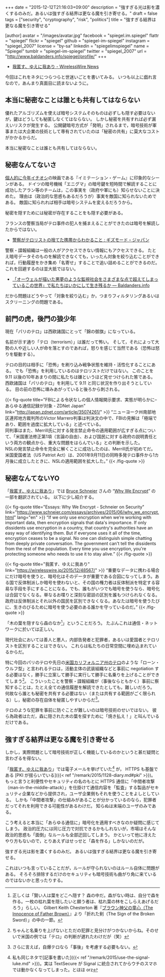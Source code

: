 +++
date = "2015-12-12T21:16:03+09:00"
description = "強すぎる光は影を濃くするのみだ。あるいは強すぎる結界は更なる魔を引き寄せる。"
draft = false
tags = ["security", "cryptography", "risk", "politics"]
title = "強すぎる結界は更なる魔を引き寄せる"

[author]
  avatar = "/images/avatar.jpg"
  facebook = "spiegel.im.spiegel"
  flattr = "spiegel"
  flickr = "spiegel"
  github = "spiegel-im-spiegel"
  instagram = "spiegel_2007"
  license = "by-sa"
  linkedin = "spiegelimspiegel"
  name = "Spiegel"
  tumblr = "spiegel-im-spiegel"
  twitter = "spiegel_2007"
  url = "http://www.baldanders.info/spiegel/profile/"
+++

- [我匿す、ゆえに我あり - WirelessWire News](https://wirelesswire.jp/2015/12/48567/ "我匿す、ゆえに我あり - WirelessWire News（ワイヤレスワイヤーニュース）")

今回はこれをネタにつらつらと世迷いごとを書いてみる。
いつも以上に戯れ言なので，あんまり真面目に読まないように。

## 本当に秘密なことは誰とも共有してはならない

優れたアルゴリズムを使えば暗号システムそのものは必ずしも隠す必要はないが，鍵はどうしても秘匿しなくてはならない。
しかし秘密を共有すれば必ず漏えいリスクが発生する。
公開鍵暗号方式が「発明」されるまで，暗号技術が軍事または大企業の技術として専有されていたのは「秘密の共有」に莫大なコストがかかるからだ。

本当に秘密なことは誰とも共有してはならない。

## 秘密なんてないさ

[個人的に今年イチオシ](http://www.baldanders.info/spiegel/log2/000833.shtml)の映画である『イミテーション・ゲーム』に印象的なシーンがある。
ドイツの暗号機械「エニグマ」の暗号鍵を短時間で解読することに成功したアラン等のチームは，この事実を（政府や軍にも）知らせないことに決めた。
理由は（政治的な思惑もあるだろうが）事実を敵国に知られないためである。
敵国に知られれば相手は暗号システムを変えるだろうから。

秘密を隠すためには秘密が存在することをも隠す必要がある。

フランスの警察当局がテロ事件の犯人を捕まえることができたのは暗号を解読したからではない。

- [警察がテロリストの捨てた携帯からわかること : ギズモード・ジャパン](http://www.gizmodo.jp/2015/11/what-police-can-learn-from-a-terrorist.html)

警察・諜報組織は一般の人がアクセスできない情報にもアクセスできる。
たとえ暗号データそのものを解読できなくても，いったん対象を絞り込むことができれば，行動履歴をかき集め「名寄せ」することで追い詰めることができるのだ。
これを回避するのは並大抵ではない。

- [「オーウェルが描いた悪夢のような監視社会をさまざまな点で超えてしまっているこの世界」で私たちはいかにして生き残るか — Baldanders.info](http://www.baldanders.info/spiegel/log2/000768.shtml)

だから問題はどうやって「対象を絞り込む」か，つまりフィルタリングあるいはスクリーニングの問題である。

## 前門の虎，後門の狼少年

現在「パリのテロ」は西欧諸国にとって「錦の御旗」になっている。

名前が示す通り「テロ（terrorism）」は誰だって怖い。
そして，それによって大勢の人や近しい人が命を落とすのであれば，怒りを感じて当然である（恐怖は怒りを駆動する）。

テロの目的は相手に「恐怖」を刷り込み戦争状態を維持・活性化することにある。
でも「恐怖」を利用しているのはテロリストだけではない。
このことを 9.11 以後の10年あまりの間に私たちは嫌というほど見せつけられた筈である。
西欧諸国は「パリのテロ」を利用して 9.11 と同じ状況を作り出そうとしている。
目の前の恐怖に竦みあがっていると後ろから刺される。

{{< fig-quote title="FBIによる令状なしの個人情報開示要求、実態が明らかに–あらゆる通信記録が対象 - ZDNet Japan" link="http://japan.zdnet.com/article/35074261/" >}}
<q>ニューヨーク州南部地区連邦地方裁判所のVictor Marrero判事は判決文の中で、FBIの見解は「極端であり、範囲を過度に拡大している」と述べている。<br>
同判事はまた、Merrill氏に対する発言禁止命令の適用範囲が広すぎる点について、「米国憲法修正第1項（言論の自由）、および国民に対する政府の説明責任という両方の観点から、重大な問題をはらんでいる」との判断を示した。<br>
NSLの発言禁止命令を完全に解くことに成功したのは、Merrill氏が初めてだ。<br>
米国愛国者法（US Patriot Act）は、2001年9月11日の同時多発テロ事件から1カ月後に成立したときに、NSLの適用範囲を拡大した。</q>
{{< /fig-quote >}}

## 秘密なんてないYO

「[我匿す、ゆえに我あり]」では [Bruce Schneier](https://www.schneier.com/) さんの “[Why We Encrypt](https://www.schneier.com/essays/archives/2015/06/why_we_encrypt.html)” の一部を翻訳されている。
以下に少し紹介する。

{{< fig-quote title="Essays: Why We Encrypt - Schneier on Security" link="https://www.schneier.com/essays/archives/2015/06/why_we_encrypt.html" lang="en" >}}
<q>If we only use encryption when we’re working with important data, then encryption signals that data's importance. If only dissidents use encryption in a country, that country's authorities have an easy way of identifying them. But if everyone uses it all of the time, encryption ceases to be a signal. No one can distinguish simple chatting from deeply private conversation. The government can't tell the dissidents from the rest of the population. Every time you use encryption, you're protecting someone who needs to use it to stay alive.</q>
{{< /fig-quote >}}

{{< fig-quote title="我匿す、ゆえに我あり" link="https://wirelesswire.jp/2015/12/48567/" >}}
<q>重要なデータに携わる場合にだけ暗号を使うと、暗号化はそのデータが重要である合図になってしまう。ある国で反体制派しか暗号を使わないと、その国の権力者は反体制派を特定する容易な手段を手にすることになる。でも、誰もがいつでも暗号を使うなら、暗号化は合図でなくなる。単なるお喋りと深刻な密談の区別を誰もつけられなくなる。政府は反体制派とそれ以外の国民を区別できなくなる。あなたは暗号を使うたびに、生きのびるために暗号を使う必要のある誰かを守っているのだ。</q>
{{< /fig-quote >}}

「木の葉を隠すなら森のなか[^br]」ということだろう。
たぶんこれは通信・ネットワークに於いては正しい。

[^br]: 正しくは「賢い人は葉をどこへ隠す？ 森の中だ。森がない時は、自分で森を作る。一枚の枯れ葉を隠したいと願う者は、枯れ葉の林をこしらえあげるだろう」らしい。 Gilbert Keith Chesterton 著『[ブラウン神父の童心（The Innocence of Father Brown）](https://ja.wikipedia.org/wiki/%E3%83%96%E3%83%A9%E3%82%A6%E3%83%B3%E7%A5%9E%E7%88%B6%E3%81%AE%E7%AB%A5%E5%BF%83)』より「折れた剣（The Sign of the Broken Sword）」の中の一節。

現代社会においては善人と悪人，内部告発者と犯罪者，あるいは愛国者とテロリストを区別することはできない。
これらは私たちの日常空間に埋め込まれているからだ。

特に今回のパリのテロや先日の[米国カリフォルニア州のテロ](http://www.fsight.jp/articles/-/40737)のような「ローン・ウルフ型」と言われるテロは，活動主体の武装組織などと事前に negotiation する必要はなく，勝手に立案して勝手に実行して勝手に名乗りを上げることができてしまう[^a]。
こういったことを警察・諜報組織が（事後ならともかく）事前に察知することは，たとえ全ての通信履歴を解読できたとしても，難しいだろう。
何故なら誰とも秘密を共有する必要はない（または共有する範囲がごく限られる）し，秘密の存在自体を秘匿しやすいからだ[^b]。

[^a]: ちゃんと名乗りを上げないとただの犯罪と見分けがつかないからね。そのせいで米国の例では「テロ」の判断が遅れたわけだが（笑）
[^b]: さらに言えば，自爆テロなら「事後」を考慮する必要もない。

テロのような犯罪を事前に防ぐことが難しいのは暗号技術のせいではない。
彼ら為政者はただ，森に隠された木の葉を探すために「焼き払え！」と叫んでいるだけである。

## 強すぎる結界は更なる魔を引き寄せる

しかし，実際問題として暗号技術が正しく機能しているのかというと甚だ疑問と言わざるを得ない。

「[我匿す、ゆえに我あり]」では電子メールを挙げていた[^mua] が， HTTPS も基盤である [PKI が揺らいでいる]({{< ref "/remark/2015/1128-diary.md#pki" >}})。
もっと言うと利便性やセキュリティの名のもとに HTTPS 通信に「中間者攻撃（man-in-the-middle-attack）」を仕掛けて通信内容を「監査」する製品がセキュリティ企業などから提供され，ユーザ企業側もそれを使うことをよしとしている。
しかも「中間者攻撃」の仕組みがあることが分かっているのなら，犯罪者だってそれを利用できる可能性があるわけだ。
知らぬは末端のユーザのみである。

[^mua]: 私も同じネタで[記事を書いた]({{< ref "/remark/2015/use-the-signal-luke.md" >}})。実は TextSecure が Signal に統合されてからウチのスマホでは動かなくなってしまった。とほほ orz

こう考えると本当に「あらゆる通信に」暗号化を適用すべきなのか疑問に感じてしまう。
政治的圧力には同じ圧力で対抗できるかもしれないが，市場はそんな政治的思惑も「面倒」なルールも全部迂回してしまう。
かといって他に冴えたやり方もないので，とりあえずはせっせと「森を作る」しかないのだが。

強すぎる光は影を濃くするのみだ。
あるいは強すぎる結界は更なる魔を引き寄せる。

これはいつも言っていることだが，ルールが守られないのはルール自体に問題がある。
そろそろ排除するだけのセキュリティも暗号技術も曲がり角に来ているのではないかと思ったりする。

[我匿す、ゆえに我あり]: https://wirelesswire.jp/2015/12/48567/ "我匿す、ゆえに我あり - WirelessWire News（ワイヤレスワイヤーニュース）"